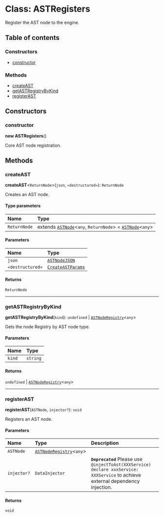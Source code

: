 # Class: ASTRegisters

Register the AST node to the engine.

## Table of contents

### Constructors

* [constructor](/en/auto-docs/fixed-layout-editor/classes/ASTRegisters.md#constructor)

### Methods

* [createAST](/en/auto-docs/fixed-layout-editor/classes/ASTRegisters.md#createast)
* [getASTRegistryByKind](/en/auto-docs/fixed-layout-editor/classes/ASTRegisters.md#getastregistrybykind)
* [registerAST](/en/auto-docs/fixed-layout-editor/classes/ASTRegisters.md#registerast)

## Constructors

### constructor

**new ASTRegisters**()

Core AST node registration.

## Methods

### createAST

**createAST**<`ReturnNode`>(`json`, `«destructured»`): `ReturnNode`

Creates an AST node.

#### Type parameters

| Name | Type |
| :------ | :------ |
| `ReturnNode` | extends [`ASTNode`](/en/auto-docs/fixed-layout-editor/classes/ASTNode.md)<`any`, `ReturnNode`> = [`ASTNode`](/en/auto-docs/fixed-layout-editor/classes/ASTNode.md)<`any`> |

#### Parameters

| Name | Type |
| :------ | :------ |
| `json` | [`ASTNodeJSON`](/en/auto-docs/fixed-layout-editor/interfaces/ASTNodeJSON.md) |
| `«destructured»` | [`CreateASTParams`](/en/auto-docs/fixed-layout-editor/interfaces/CreateASTParams.md) |

#### Returns

`ReturnNode`

***

### getASTRegistryByKind

**getASTRegistryByKind**(`kind`): `undefined` | [`ASTNodeRegistry`](/en/auto-docs/fixed-layout-editor/interfaces/ASTNodeRegistry.md)<`any`>

Gets the node Registry by AST node type.

#### Parameters

| Name | Type |
| :------ | :------ |
| `kind` | `string` |

#### Returns

`undefined` | [`ASTNodeRegistry`](/en/auto-docs/fixed-layout-editor/interfaces/ASTNodeRegistry.md)<`any`>

***

### registerAST

**registerAST**(`ASTNode`, `injector?`): `void`

Registers an AST node.

#### Parameters

| Name | Type | Description |
| :------ | :------ | :------ |
| `ASTNode` | [`ASTNodeRegistry`](/en/auto-docs/fixed-layout-editor/interfaces/ASTNodeRegistry.md)<`any`> |  |
| `injector?` | `DataInjector` | **`Deprecated`** Please use `@injectToAst(XXXService) declare xxxService: XXXService` to achieve external dependency injection. |

#### Returns

`void`

